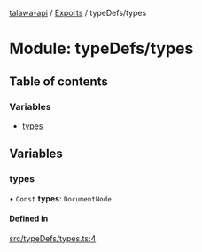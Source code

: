 [talawa-api](../README.md) / [Exports](../modules.md) / typeDefs/types

# Module: typeDefs/types

## Table of contents

### Variables

- [types](typeDefs_types.md#types)

## Variables

### types

• `Const` **types**: `DocumentNode`

#### Defined in

[src/typeDefs/types.ts:4](https://github.com/Nitya-Pasrija/talawa-api/blob/d3a6af9/src/typeDefs/types.ts#L4)
